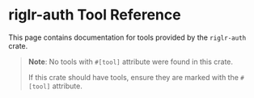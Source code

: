 # riglr-auth Tool Reference

This page contains documentation for tools provided by the `riglr-auth` crate.

> **Note**: No tools with `#[tool]` attribute were found in this crate.
> 
> If this crate should have tools, ensure they are marked with the `#[tool]` attribute.
